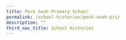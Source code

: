 ```yaml
---
title: Peck Seah Primary School
permalink: /school-histories/peck-seah-pri/
description: ""
third_nav_title: School Histories
---
```

